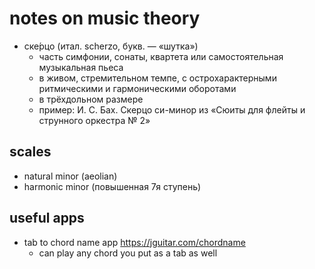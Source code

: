 # notes on music theory

- cке́рцо (итал. scherzo, букв. — «шутка»)
  - часть симфонии, сонаты, квартета или самостоятельная музыкальная пьеса
  - в живом, стремительном темпе, с острохарактерными ритмическими и гармоническими оборотами
  - в трёхдольном размере
  - пример: И. С. Бах. Скерцо си-минор из «Сюиты для флейты и струнного оркестра № 2»


## scales

- natural minor (aeolian)
- harmonic minor (повышенная 7я ступень)


## useful apps

- tab to chord name app https://jguitar.com/chordname
  - can play any chord you put as a tab as well
